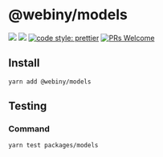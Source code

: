 # @webiny/models

[![](https://img.shields.io/npm/dw/@webiny/models.svg)](https://www.npmjs.com/package/@webiny/models)
[![](https://img.shields.io/npm/v/@webiny/models.svg)](https://www.npmjs.com/package/@webiny/models)
[![code style: prettier](https://img.shields.io/badge/code_style-prettier-ff69b4.svg?style=flat-square)](https://github.com/prettier/prettier)
[![PRs Welcome](https://img.shields.io/badge/PRs-welcome-brightgreen.svg?style=flat-square)](http://makeapullrequest.com)

## Install

```
yarn add @webiny/models
```


## Testing

### Command
````
yarn test packages/models
````